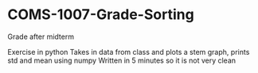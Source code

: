 # COMS-1007-Grade-Sorting
Grade after midterm

Exercise in python
Takes in data from class and plots a stem graph, prints std and mean using numpy
Written in 5 minutes so it is not very clean
